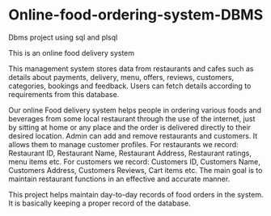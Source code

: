 # Online-food-ordering-system-DBMS
Dbms project using sql and plsql 

This is an online food delivery system

This management system stores data from restaurants and cafes such as details about payments, delivery, menu, offers, reviews, customers, categories, bookings and feedback. Users can fetch details according to requirements from this database.

Our online Food delivery system helps people in ordering various foods and beverages from some local restaurant through the use of the internet, just by sitting at home or any place and the order is delivered directly to their desired location.
Admin can add and remove restaurants and customers. It allows them to manage customer profiles.
For restaurants we record: Restaurant ID, Restaurant Name, Restaurant Address, Restaurant ratings, menu items etc.
For customers we record: Customers ID, Customers Name, Customers Address, Customers Reviews, Cart items etc. The main goal is to maintain restaurant functions in an effective and accurate manner.

This project helps maintain day-to-day records of food orders in the system. It is basically keeping a proper record of the database.
